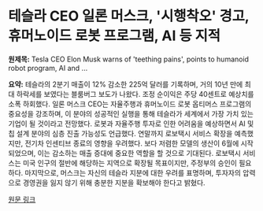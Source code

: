# 테슬라 CEO 일론 머스크, '시행착오' 경고, 휴머노이드 로봇 프로그램, AI 등 지적

**원제목:** Tesla CEO Elon Musk warns of 'teething pains', points to humanoid robot program, AI and ...

**요약:** 테슬라의 2분기 매출이 12% 감소한 225억 달러를 기록하며, 거의 10년 만에 최대 하락세를 보였다는 블룸버그 보도가 나왔다.  조정 순이익은 주당 40센트로 예상치를 소폭 하회했다. 일론 머스크 CEO는 자율주행과 휴머노이드 로봇 옵티머스 프로그램의 중요성을 강조하며, 이 분야의 성공적인 실행을 통해 테슬라가 세계에서 가장 가치 있는 기업이 될 것이라고 전망했다.  로봇과 자율주행 투자로 인한 어려움을 예상하면서 AI 및 칩 설계 분야의 심층 진출 가능성도 언급했다.  연말까지 로보택시 서비스 확장을 예측했지만, 전기차 인센티브 종료의 영향을 우려했다.  보다 저렴한 모델의 생산이 6월에 시작되었으며, 이는 감소하는 매출 증대에 중요한 역할을 할 것으로 기대된다. 로보택시 서비스는 미국 인구의 절반에 해당하는 지역으로 확장될 목표이지만, 주정부의 승인이 필요하다.  마지막으로, 머스크는 자신의 테슬라 지분에 대한 우려를 표명하며,  투자자의 압력으로 경영권을 잃지 않기 위해 충분한 지분을 확보해야 한다고 밝혔다.

[원문 링크](https://www.livemint.com/companies/news/tesla-ceo-elon-musk-warns-of-teething-pains-points-to-humanoid-robot-program-ai-and-chip-design-for-future-growth-11753320406856.html)
